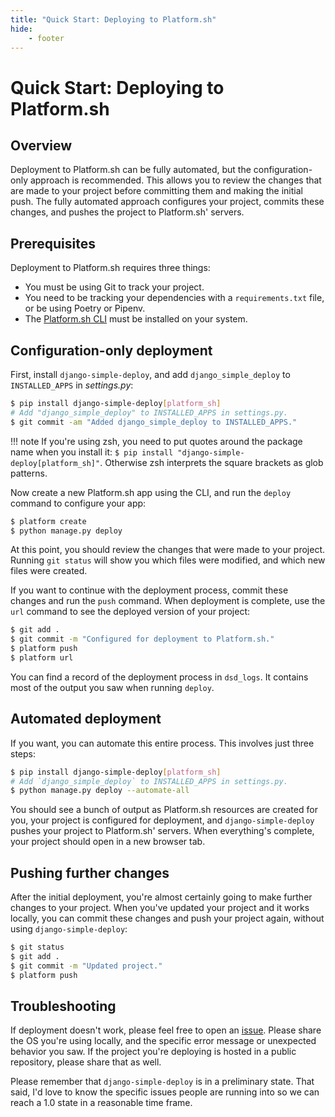 ```yaml
---
title: "Quick Start: Deploying to Platform.sh"
hide:
    - footer
---
```


# Quick Start: Deploying to Platform.sh

## Overview

Deployment to Platform.sh can be fully automated, but the configuration-only approach is recommended. This allows you to review the changes that are made to your project before committing them and making the initial push. The fully automated approach configures your project, commits these changes, and pushes the project to Platform.sh' servers.

## Prerequisites

Deployment to Platform.sh requires three things:

- You must be using Git to track your project.
- You need to be tracking your dependencies with a `requirements.txt` file, or be using Poetry or Pipenv.
- The [Platform.sh CLI](https://docs.platform.sh/development/cli.html) must be installed on your system.

## Configuration-only deployment

First, install `django-simple-deploy`, and add `django_simple_deploy` to `INSTALLED_APPS` in *settings.py*:

```sh
$ pip install django-simple-deploy[platform_sh]
# Add "django_simple_deploy" to INSTALLED_APPS in settings.py.
$ git commit -am "Added django_simple_deploy to INSTALLED_APPS."
```

!!! note
    If you're using zsh, you need to put quotes around the package name when you install it: `$ pip install "django-simple-deploy[platform_sh]"`. Otherwise zsh interprets the square brackets as glob patterns.

Now create a new Platform.sh app using the CLI, and run the `deploy` command to configure your app:

```sh
$ platform create
$ python manage.py deploy
```

At this point, you should review the changes that were made to your project. Running `git status` will show you which files were modified, and which new files were created.

If you want to continue with the deployment process, commit these changes and run the `push` command. When deployment is complete, use the `url` command to see the deployed version of your project:

```sh
$ git add .
$ git commit -m "Configured for deployment to Platform.sh."
$ platform push
$ platform url
```

You can find a record of the deployment process in `dsd_logs`. It contains most of the output you saw when running `deploy`.

## Automated deployment

If you want, you can automate this entire process. This involves just three steps:

```sh
$ pip install django-simple-deploy[platform_sh]
# Add `django_simple_deploy` to INSTALLED_APPS in settings.py.
$ python manage.py deploy --automate-all
```

You should see a bunch of output as Platform.sh resources are created for you, your project is configured for deployment, and `django-simple-deploy` pushes your project to Platform.sh' servers. When everything's complete, your project should open in a new browser tab.

## Pushing further changes

After the initial deployment, you're almost certainly going to make further changes to your project. When you've updated your project and it works locally, you can commit these changes and push your project again, without using `django-simple-deploy`:

```sh
$ git status
$ git add .
$ git commit -m "Updated project."
$ platform push
```

## Troubleshooting

If deployment doesn't work, please feel free to open an [issue](https://github.com/django-simple-deploy/django-simple-deploy/issues). Please share the OS you're  using locally, and the specific error message or unexpected behavior you saw. If the project you're deploying is hosted in a public repository, please share that as well.

Please remember that `django-simple-deploy` is in a preliminary state. That said, I'd love to know the specific issues people are running into so we can reach a 1.0 state in a reasonable time frame.
